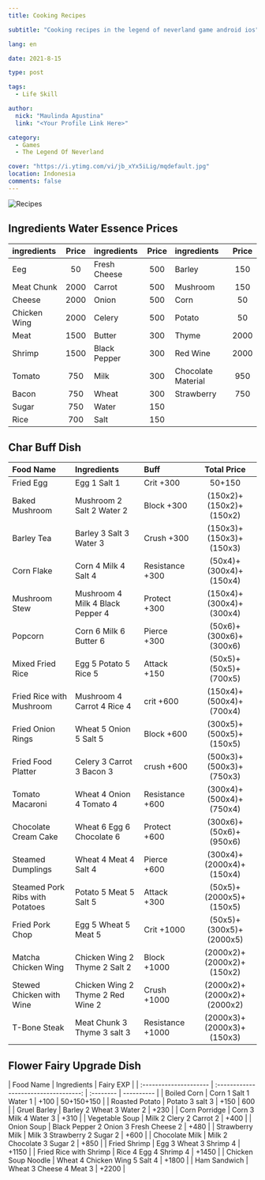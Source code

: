 ```yaml
---
title: Cooking Recipes

subtitle: "Cooking recipes in the legend of neverland game android ios"

lang: en

date: 2021-8-15

type: post

tags:
  - Life Skill

author:
  nick: "Maulinda Agustina"
  link: "<Your Profile Link Here>"

category:
  - Games
  - The Legend Of Neverland

cover: "https://i.ytimg.com/vi/jb_xYx5iLig/mqdefault.jpg"
location: Indonesia
comments: false
---
```


  <!-- toc -->

<!-- [![603TF.png](https://i.im.ge/2021/08/15/603TF.png)](https://im.ge/i/603TF) -->

![Recipes](https://user-images.githubusercontent.com/12471057/132800836-32af1b73-bbb0-4af1-8a7c-dd96ee02cb3c.png)

## Ingredients Water Essence Prices

| ingredients  | Price | ingredients  | Price | ingredients        | Price |
| :----------- | :---: | :----------- | :---: | :----------------- | :---: |
| Eeg          |  50   | Fresh Cheese |  500  | Barley             |  150  |
| Meat Chunk   | 2000  | Carrot       |  500  | Mushroom           |  150  |
| Cheese       | 2000  | Onion        |  500  | Corn               |  50   |
| Chicken Wing | 2000  | Celery       |  500  | Potato             |  50   |
| Meat         | 1500  | Butter       |  300  | Thyme              | 2000  |
| Shrimp       | 1500  | Black Pepper |  300  | Red Wine           | 2000  |
| Tomato       |  750  | Milk         |  300  | Chocolate Material |  950  |
| Bacon        |  750  | Wheat        |  300  | Strawberry         |  750  |
| Sugar        |  750  | Water        |  150  |
| Rice         |  700  | Salt         |  150  |

## Char Buff Dish

| Food Name                       | Ingredients                       | Buff             |        Total Price         |
| :------------------------------ | :-------------------------------- | :--------------- | :------------------------: |
| Fried Egg                       | Egg 1 Salt 1                      | Crit +300        |           50+150           |
| Baked Mushroom                  | Mushroom 2 Salt 2 Water 2         | Block +300       |  (150x2)+(150x2)+(150x2)   |
| Barley Tea                      | Barley 3 Salt 3 Water 3           | Crush +300       |  (150x3)+(150x3)+(150x3)   |
| Corn Flake                      | Corn 4 Milk 4 Salt 4              | Resistance +300  |   (50x4)+(300x4)+(150x4)   |
| Mushroom Stew                   | Mushroom 4 Milk 4 Black Pepper 4  | Protect +300     |  (150x4)+(300x4)+(300x4)   |
| Popcorn                         | Corn 6 Milk 6 Butter 6            | Pierce +300      |   (50x6)+(300x6)+(300x6)   |
| Mixed Fried Rice                | Egg 5 Potato 5 Rice 5             | Attack +150      |   (50x5)+(50x5)+(700x5)    |
| Fried Rice with Mushroom        | Mushroom 4 Carrot 4 Rice 4        | crit +600        |  (150x4)+(500x4)+(700x4)   |
| Fried Onion Rings               | Wheat 5 Onion 5 Salt 5            | Block +600       |  (300x5)+(500x5)+(150x5)   |
| Fried Food Platter              | Celery 3 Carrot 3 Bacon 3         | crush +600       |  (500x3)+(500x3)+(750x3)   |
| Tomato Macaroni                 | Wheat 4 Onion 4 Tomato 4          | Resistance +600  |  (300x4)+(500x4)+(750x4)   |
| Chocolate Cream Cake            | Wheat 6 Egg 6 Chocolate 6         | Protect +600     |   (300x6)+(50x6)+(950x6)   |
| Steamed Dumplings               | Wheat 4 Meat 4 Salt 4             | Pierce +600      |  (300x4)+(2000x4)+(150x4)  |
| Steamed Pork Ribs with Potatoes | Potato 5 Meat 5 Salt 5            | Attack +300      |  (50x5)+(2000x5)+(150x5)   |
| Fried Pork Chop                 | Egg 5 Wheat 5 Meat 5              | Crit +1000       |  (50x5)+(300x5)+(2000x5)   |
| Matcha Chicken Wing             | Chicken Wing 2 Thyme 2 Salt 2     | Block +1000      | (2000x2)+(2000x2)+(150x2)  |
| Stewed Chicken with Wine        | Chicken Wing 2 Thyme 2 Red Wine 2 | Crush +1000      | (2000x2)+(2000x2)+(2000x2) |
| T-Bone Steak                    | Meat Chunk 3 Thyme 3 salt 3       | Resistance +1000 | (2000x3)+(2000x3)+(150x3)  |

## Flower Fairy Upgrade Dish

| Food Name              |              Ingredients              | Fairy EXP |
| :--------------------- | :-----------------------------------: | :-------- | ---------- |
| Boiled Corn            |         Corn 1 Salt 1 Water 1         | +100      | 50+150+150 |
| Roasted Potato         |            Potato 3 salt 3            | +150      | 600        |
| Gruel Barley           |       Barley 2 Wheat 3 Water 2        | +230      |
| Corn Porridge          |         Corn 3 Milk 4 Water 3         | +310      |
| Vegetable Soup         |        Milk 2 Clery 2 Carrot 2        | +400      |
| Onion Soup             | Black Pepper 2 Onion 3 Fresh Cheese 2 | +480      |
| Strawberry Milk        |      Milk 3 Strawberry 2 Sugar 2      | +600      |
| Chocolate Milk         |      Milk 2 Chocolate 3 Sugar 2       | +850      |
| Fried Shrimp           |        Egg 3 Wheat 3 Shrimp 4         | +1150     |
| Fried Rice with Shrimp |         Rice 4 Egg 4 Shrimp 4         | +1450     |
| Chicken Soup Noodle    |     Wheat 4 Chicken Wing 5 Salt 4     | +1800     |
| Ham Sandwich           |        Wheat 3 Cheese 4 Meat 3        | +2200     |

  <!-- script ./Recipes/math.js -->

